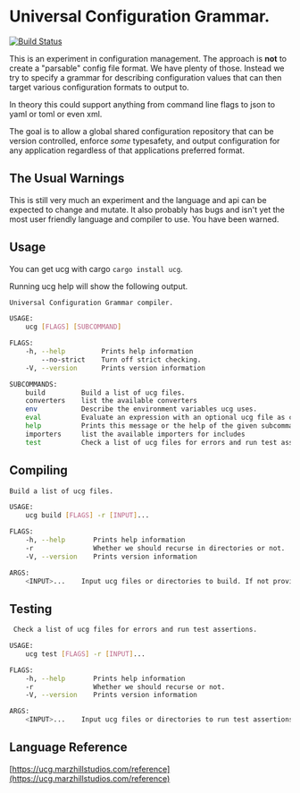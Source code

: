 # Universal Configuration Grammar.

[![Build Status](https://travis-ci.org/zaphar/ucg.svg?branch=master)](https://travis-ci.org/zaphar/ucg)

This is an experiment in configuration management. The approach is **not**
to create a "parsable" config file format.  We have plenty of
those. Instead we try to specify a grammar for describing
configuration values that can then target various configuration
formats to output to.

In theory this could support anything from command line flags to json
to yaml or toml or even xml.

The goal is to allow a global shared configuration repository that can
be version controlled, enforce _some_ typesafety, and output
configuration for any application regardless of that applications
preferred format.

## The Usual Warnings

This is still very much an experiment and the language and api can be expected
to change and mutate. It also probably has bugs and isn't yet the most user
friendly language and compiler to use. You have been warned.

## Usage

You can get ucg with cargo `cargo install ucg`.

Running ucg help will show the following output.

```sh
Universal Configuration Grammar compiler.

USAGE:
    ucg [FLAGS] [SUBCOMMAND]

FLAGS:
    -h, --help         Prints help information
        --no-strict    Turn off strict checking.
    -V, --version      Prints version information

SUBCOMMANDS:
    build         Build a list of ucg files.
    converters    list the available converters
    env           Describe the environment variables ucg uses.
    eval          Evaluate an expression with an optional ucg file as context.
    help          Prints this message or the help of the given subcommand(s)
    importers     list the available importers for includes
    test          Check a list of ucg files for errors and run test assertions.
```

## Compiling

```sh
Build a list of ucg files.

USAGE:
    ucg build [FLAGS] -r [INPUT]...

FLAGS:
    -h, --help       Prints help information
    -r               Whether we should recurse in directories or not.
    -V, --version    Prints version information

ARGS:
    <INPUT>...    Input ucg files or directories to build. If not provided then build the contents of the current directory.
```

## Testing
```sh
 Check a list of ucg files for errors and run test assertions.

USAGE:
    ucg test [FLAGS] -r [INPUT]...

FLAGS:
    -h, --help       Prints help information
    -r               Whether we should recurse or not.
    -V, --version    Prints version information

ARGS:
    <INPUT>...    Input ucg files or directories to run test assertions for. If not provided it will scan the current directory for files with _test.ucg
```

## Language Reference

[https://ucg.marzhillstudios.com/reference](https://ucg.marzhillstudios.com/reference)
